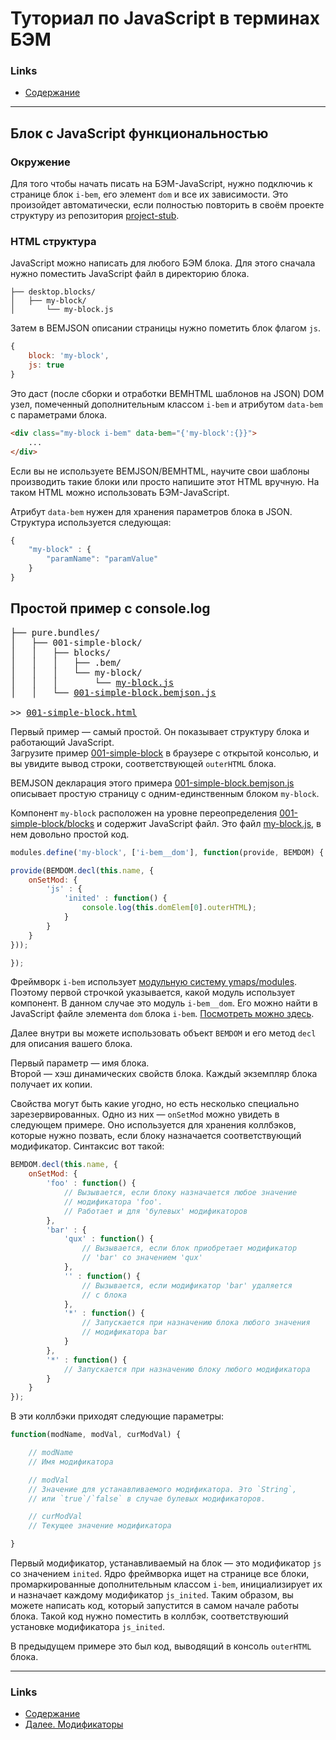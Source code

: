 # Туториал по JavaScript в терминах БЭМ

### Links
 * [Содержание](../00-Intro/00-Intro.ru.md)

----------------------------------

## Блок с JavaScript функциональностью
### Окружение
Для того чтобы начать писать на БЭМ-JavaScript, нужно подключиь к странице блок
`i-bem`, его элемент `dom` и все их зависимости. Это произойдет автоматически,
если полностью повторить в своём проекте структуру из репозитория
[project-stub](https://github.com/bem/project-stub/).

### HTML структура
JavaScript можно написать для любого БЭМ блока. Для этого сначала нужно поместить
JavaScript файл в директорию блока.

```
├── desktop.blocks/
│   ├── my-block/
│       └── my-block.js
```

Затем в BEMJSON описании страницы нужно пометить блок флагом `js`.

```js
{
    block: 'my-block',
    js: true
}
```

Это даст (после сборки и отработки BEMHTML шаблонов на JSON) DOM узел,
помеченный дополнительным классом `i-bem` и атрибутом `data-bem` с параметрами
блока.

```html
<div class="my-block i-bem" data-bem="{'my-block':{}}">
    ...
</div>
```

Если вы не используете BEMJSON/BEMHTML, научите свои шаблоны производить такие
блоки или просто напишите этот HTML вручную. На таком HTML можно использовать
БЭМ-JavaScript.

Атрибут `data-bem` нужен для хранения параметров блока в JSON. Структура
используется следующая:

```js
{
    "my-block" : {
        "paramName": "paramValue"
    }
}
```

## Простой пример с console.log

<pre>├── pure.bundles/
│   ├── 001-simple-block/
│   │   ├── blocks/
│   │   │   ├── .bem/
│   │   │   └── my-block/
│   │   │       └── <a href="https://github.com/bem/bem-js-tutorial/blob/master/pure.bundles/001-simple-block/blocks/my-block/my-block.js">my-block.js</a>
│   │   └── <a href="https://github.com/bem/bem-js-tutorial/blob/master/pure.bundles/001-simple-block/001-simple-block.bemjson.js">001-simple-block.bemjson.js</a>

>> <a href="http://bem.github.io/bem-js-tutorial/pure.bundles/001-simple-block/001-simple-block.html">001-simple-block.html</a></pre>

Первый пример — самый простой. Он показывает структуру блока и работающий
JavaScript.<br/>
Загрузите пример
[001-simple-block](http://bem.github.io/bem-js-tutorial/pure.bundles/001-simple-block/001-simple-block.html)
в браузере с открытой консолью, и вы увидите вывод строки, соответствующей
`outerHTML` блока.

BEMJSON декларация этого примера
[001-simple-block.bemjson.js](https://github.com/bem/bem-js-tutorial/blob/master/pure.bundles/001-simple-block/001-simple-block.bemjson.js)
описывает простую страницу с одним-единственным блоком `my-block`.

Компонент `my-block` расположен на уровне переопределения
[001-simple-block/blocks](https://github.com/bem/bem-js-tutorial/tree/master/pure.bundles/001-simple-block/blocks/my-block)
и содержит JavaScript файл. Это файл
[my-block.js](https://github.com/bem/bem-js-tutorial/blob/master/pure.bundles/001-simple-block/blocks/my-block/my-block.js),
в нем довольно простой код.

```js
modules.define('my-block', ['i-bem__dom'], function(provide, BEMDOM) {

provide(BEMDOM.decl(this.name, {
    onSetMod: {
        'js' : {
            'inited' : function() {
                console.log(this.domElem[0].outerHTML);
            }
        }
    }
}));

});
```

Фреймворк `i-bem` использует 
[модульную систему
ymaps/modules](https://github.com/ymaps/modules). Поэтому первой строчкой
указывается, какой модуль использует компонент. В данном случае это модуль
`i-bem__dom`. Его можно найти в JavaScript файле элемента `dom` блока `i-bem`.
[Посмотреть можно
здесь](https://github.com/bem/bem-core/blob/v1/common.blocks/i-bem/__dom/i-bem__dom.js).

Далее внутри вы можете использовать объект `BEMDOM` и его метод `decl` для описания
вашего блока.

Первый параметр — имя блока.<br/>
Второй — хэш динамических свойств блока. Каждый экземпляр блока получает их
копии.

Свойства могут быть какие угодно, но есть несколько специально
зарезервированных. Одно из них — `onSetMod` можно увидеть в следующем примере.
Оно используется для хранения коллбэков, которые нужно позвать, если блоку
назначается соответствующий модификатор. Синтаксис вот такой:

```js
BEMDOM.decl(this.name, {
    onSetMod: {
        'foo' : function() {
            // Вызывается, если блоку назначается любое значение
            // модификатора 'foo'.
            // Работает и для 'булевых' модификаторов
        },
        'bar' : {
            'qux' : function() {
                // Вызывается, если блок приобретает модификатор
                // 'bar' со значением 'qux'
            },
            '' : function() {
                // Вызывается, если модификатор 'bar' удаляется
                // с блока
            },
            '*' : function() {
                // Запускается при назначению блока любого значения
                // модификатора bar
            }
        },
        '*' : function() {
            // Запускается при назначению блоку любого модификатора
        }
    }
});
```

В эти коллбэки приходят следующие параметры:

```js
function(modName, modVal, curModVal) {

    // modName
    // Имя модификатора

    // modVal
    // Значение для устанавливаемого модификатора. Это `String`,
    // или `true`/`false` в случае булевых модификаторов.

    // curModVal
    // Текущее значение модификатора

}
```

Первый модификатор, устанавливаемый на блок — это модификатор `js` со значением
`inited`.
Ядро фреймворка ищет на странице все блоки, промаркированные дополнительным
классом `i-bem`, инициализирует их и назначает каждому модификатор `js_inited`.
Таким образом, вы можете написать код, который запустится в самом начале работы
блока. Такой код нужно поместить в коллбэк, соответствуюший установке
модификатора `js_inited`.

В предыдущем примере это был код, выводящий в консоль `outerHTML` блока.

---------------------------------------
### Links
 * [Содержание](../00-Intro/00-Intro.ru.md)
 * [Далее. Модификаторы](../02-Modifiers/02-Modifiers.ru.md)
